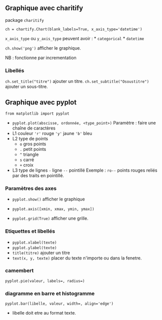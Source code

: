 ## Graphique avec charitify

package `charitify`

```
ch = chartify.Chart(blank_labels=True, x_axis_type='datetime')
```
`x_axis_type` ou `y_axis_type` peuvent avoir :
	* `categorical`
	* `datetime`

`ch.show('png')` afficher le graphique.

NB : fonctionne par incrementation

### Libellés

`ch.set_title("titre")` ajouter un titre.
`ch.set_subtitle("Osoustitre")` ajouter un sous-titre.

## Graphique avec pyplot

`from matplotlib import pyplot`

* `pyplot.plot(abscisse, ordonnée, <type_point>)`
Paramètre : faire une chaîne de caractères 
* L1 couleur `'r'` rouge `'y'` jaune `'b'` bleu
* L2 type de points 
	* `o` gros points
	* `.` petit points 
	* `^` triangle
	* `s` carré
	* `+` croix
* L3 type de lignes  `-` ligne `--` pointillé 
Exemple : `ro--` points rouges reliés par des traits en pointillé.

### Paramètres des axes

* `pyplot.show()` afficher le graphique
* `pyplot.axis([xmin, xmax, ymin, ymax])`

* `pyplot.grid(True)` afficher une grille.

### Etiquettes et libellés

* `pyplot.xlabel(texte)` 
* `pyplot.ylabel(texte)`
* `title(titre)` ajouter un titre
* `text(x, y, texte)` placer du texte n'importe ou dans la fenetre.

### camembert 

`pyplot.pie(valeur, labels=, radius=)`

### diagramme en barre et histogramme

`pyplot.bar(libelle, valeur, width=, align='edge')`
* libelle doit etre au format texte.

